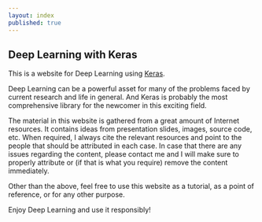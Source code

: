 ```yaml
---
layout: index
published: true
---
```


## Deep Learning with Keras

This is a website for Deep Learning using <a target="_blank" href="https://keras.io/">Keras</a>.

Deep Learning can be a powerful asset for many of the problems faced by
current research and life in general. And Keras is probably the most comprehensive
library for the newcomer in this exciting field.

The material in this website is gathered from a great amount of Internet resources.
It contains ideas from presentation slides, images, source code, etc.
When required, I always cite the relevant resources and point to the people that
should be attributed in each case.
In case that there are any issues regarding the content, please contact me and I
will make sure to properly attribute or (if that is what you require) remove the
content immediately.

Other than the above, feel free to use this website as a tutorial, as a point of
reference, or for any other purpose.

Enjoy Deep Learning and use it responsibly!
